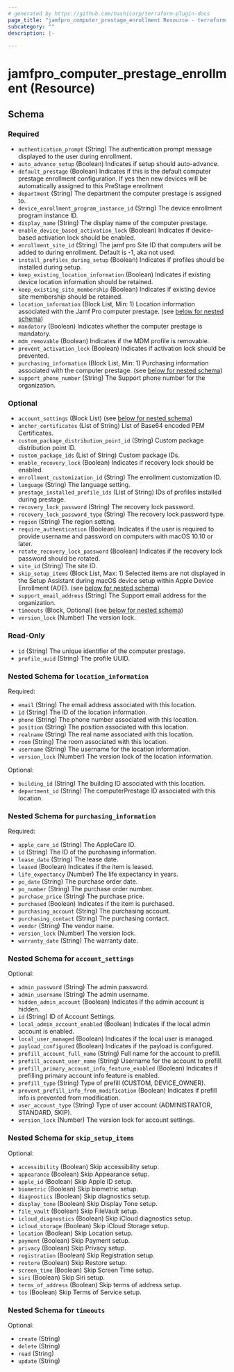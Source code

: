 ```yaml
---
# generated by https://github.com/hashicorp/terraform-plugin-docs
page_title: "jamfpro_computer_prestage_enrollment Resource - terraform-provider-jamfpro"
subcategory: ""
description: |-
  
---
```


# jamfpro_computer_prestage_enrollment (Resource)





<!-- schema generated by tfplugindocs -->
## Schema

### Required

- `authentication_prompt` (String) The authentication prompt message displayed to the user during enrollment.
- `auto_advance_setup` (Boolean) Indicates if setup should auto-advance.
- `default_prestage` (Boolean) Indicates if this is the default computer prestage enrollment configuration. If yes then new devices will be automatically assigned to this PreStage enrollment
- `department` (String) The department the computer prestage is assigned to.
- `device_enrollment_program_instance_id` (String) The device enrollment program instance ID.
- `display_name` (String) The display name of the computer prestage.
- `enable_device_based_activation_lock` (Boolean) Indicates if device-based activation lock should be enabled.
- `enrollment_site_id` (String) The jamf pro Site ID that computers will be added to during enrollment. Default is -1, aka not used.
- `install_profiles_during_setup` (Boolean) Indicates if profiles should be installed during setup.
- `keep_existing_location_information` (Boolean) Indicates if existing device location information should be retained.
- `keep_existing_site_membership` (Boolean) Indicates if existing device site membership should be retained.
- `location_information` (Block List, Min: 1) Location information associated with the Jamf Pro computer prestage. (see [below for nested schema](#nestedblock--location_information))
- `mandatory` (Boolean) Indicates whether the computer prestage is mandatory.
- `mdm_removable` (Boolean) Indicates if the MDM profile is removable.
- `prevent_activation_lock` (Boolean) Indicates if activation lock should be prevented.
- `purchasing_information` (Block List, Min: 1) Purchasing information associated with the computer prestage. (see [below for nested schema](#nestedblock--purchasing_information))
- `support_phone_number` (String) The Support phone number for the organization.

### Optional

- `account_settings` (Block List) (see [below for nested schema](#nestedblock--account_settings))
- `anchor_certificates` (List of String) List of Base64 encoded PEM Certificates.
- `custom_package_distribution_point_id` (String) Custom package distribution point ID.
- `custom_package_ids` (List of String) Custom package IDs.
- `enable_recovery_lock` (Boolean) Indicates if recovery lock should be enabled.
- `enrollment_customization_id` (String) The enrollment customization ID.
- `language` (String) The language setting.
- `prestage_installed_profile_ids` (List of String) IDs of profiles installed during prestage.
- `recovery_lock_password` (String) The recovery lock password.
- `recovery_lock_password_type` (String) The recovery lock password type.
- `region` (String) The region setting.
- `require_authentication` (Boolean) Indicates if the user is required to provide username and password on computers with macOS 10.10 or later.
- `rotate_recovery_lock_password` (Boolean) Indicates if the recovery lock password should be rotated.
- `site_id` (String) The site ID.
- `skip_setup_items` (Block List, Max: 1) Selected items are not displayed in the Setup Assistant during macOS device setup within Apple Device Enrollment (ADE). (see [below for nested schema](#nestedblock--skip_setup_items))
- `support_email_address` (String) The Support email address for the organization.
- `timeouts` (Block, Optional) (see [below for nested schema](#nestedblock--timeouts))
- `version_lock` (Number) The version lock.

### Read-Only

- `id` (String) The unique identifier of the computer prestage.
- `profile_uuid` (String) The profile UUID.

<a id="nestedblock--location_information"></a>
### Nested Schema for `location_information`

Required:

- `email` (String) The email address associated with this location.
- `id` (String) The ID of the location information.
- `phone` (String) The phone number associated with this location.
- `position` (String) The position associated with this location.
- `realname` (String) The real name associated with this location.
- `room` (String) The room associated with this location.
- `username` (String) The username for the location information.
- `version_lock` (Number) The version lock of the location information.

Optional:

- `building_id` (String) The building ID associated with this location.
- `department_id` (String) The computerPrestage ID associated with this location.


<a id="nestedblock--purchasing_information"></a>
### Nested Schema for `purchasing_information`

Required:

- `apple_care_id` (String) The AppleCare ID.
- `id` (String) The ID of the purchasing information.
- `lease_date` (String) The lease date.
- `leased` (Boolean) Indicates if the item is leased.
- `life_expectancy` (Number) The life expectancy in years.
- `po_date` (String) The purchase order date.
- `po_number` (String) The purchase order number.
- `purchase_price` (String) The purchase price.
- `purchased` (Boolean) Indicates if the item is purchased.
- `purchasing_account` (String) The purchasing account.
- `purchasing_contact` (String) The purchasing contact.
- `vendor` (String) The vendor name.
- `version_lock` (Number) The version lock.
- `warranty_date` (String) The warranty date.


<a id="nestedblock--account_settings"></a>
### Nested Schema for `account_settings`

Optional:

- `admin_password` (String) The admin password.
- `admin_username` (String) The admin username.
- `hidden_admin_account` (Boolean) Indicates if the admin account is hidden.
- `id` (String) ID of Account Settings.
- `local_admin_account_enabled` (Boolean) Indicates if the local admin account is enabled.
- `local_user_managed` (Boolean) Indicates if the local user is managed.
- `payload_configured` (Boolean) Indicates if the payload is configured.
- `prefill_account_full_name` (String) Full name for the account to prefill.
- `prefill_account_user_name` (String) Username for the account to prefill.
- `prefill_primary_account_info_feature_enabled` (Boolean) Indicates if prefilling primary account info feature is enabled.
- `prefill_type` (String) Type of prefill (CUSTOM, DEVICE_OWNER).
- `prevent_prefill_info_from_modification` (Boolean) Indicates if prefill info is prevented from modification.
- `user_account_type` (String) Type of user account (ADMINISTRATOR, STANDARD, SKIP).
- `version_lock` (Number) The version lock for account settings.


<a id="nestedblock--skip_setup_items"></a>
### Nested Schema for `skip_setup_items`

Optional:

- `accessibility` (Boolean) Skip accessibility setup.
- `appearance` (Boolean) Skip Appearance setup.
- `apple_id` (Boolean) Skip Apple ID setup.
- `biometric` (Boolean) Skip biometric setup.
- `diagnostics` (Boolean) Skip diagnostics setup.
- `display_tone` (Boolean) Skip Display Tone setup.
- `file_vault` (Boolean) Skip FileVault setup.
- `icloud_diagnostics` (Boolean) Skip iCloud diagnostics setup.
- `icloud_storage` (Boolean) Skip iCloud Storage setup.
- `location` (Boolean) Skip Location setup.
- `payment` (Boolean) Skip Payment setup.
- `privacy` (Boolean) Skip Privacy setup.
- `registration` (Boolean) Skip Registration setup.
- `restore` (Boolean) Skip Restore setup.
- `screen_time` (Boolean) Skip Screen Time setup.
- `siri` (Boolean) Skip Siri setup.
- `terms_of_address` (Boolean) Skip terms of address setup.
- `tos` (Boolean) Skip Terms of Service setup.


<a id="nestedblock--timeouts"></a>
### Nested Schema for `timeouts`

Optional:

- `create` (String)
- `delete` (String)
- `read` (String)
- `update` (String)
